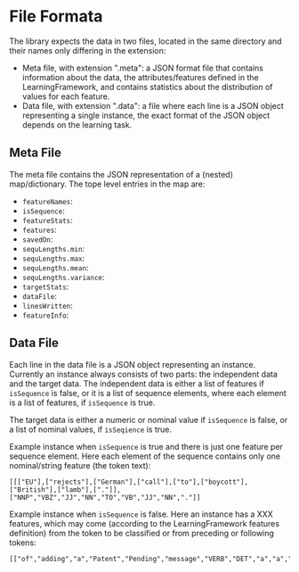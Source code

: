 # File Formata

The library expects the data in two files, located in the same directory and
their names only differing in the extension:
* Meta file, with extension ".meta": a JSON format file that contains information
  about the data, the attributes/features defined in the LearningFramework,
  and contains statistics about the distribution of values for each feature.
* Data file, with extension ".data": a file where each line is a JSON object
  representing a single instance, the exact format of the JSON object
  depends on the learning task.

## Meta File

The meta file contains the JSON representation of a (nested) map/dictionary.
The tope level entries in the map are:
* `featureNames`:
* `isSequence`:
* `featureStats`:
* `features`:
* `savedOn`:
* `sequLengths.min`:
* `sequLengths.max`:
* `sequLengths.mean`:
* `sequLengths.variance`:
* `targetStats`:
* `dataFile`:
* `linesWritten`:
* `featureInfo`:

## Data File

Each line in the data file is a JSON object representing an instance.
Currently an instance always consists of two parts: the independent data and
the target data. The independent data is either a list of features if `isSequence`
is false, or it is a list of sequence elements, where each element is a list
of features, if `isSequence` is true.

The target data is either a numeric or nominal value if `isSequence` is false,
or a list of nominal values, if `isSeqience` is true.

Example instance when `isSequence` is true and there is just one feature per
sequence element. Here each element of the sequence contains only one nominal/string
feature (the token text):

```
[[["EU"],["rejects"],["German"],["call"],["to"],["boycott"],["British"],["lamb"],["."]],["NNP","VBZ","JJ","NN","TO","VB","JJ","NN","."]]
```

Example instance when `isSequence` is false. Here an instance has a XXX features,
which may come (according to the LearningFramework features definition) from the
token to be classified or from preceding or following tokens:

```
[["of","adding","a","Patent","Pending","message","VERB","DET","a","a","a","Aa","Aa","a","","ng","","nt","ng","ge","","ing","","ent","ing","age"],"NOUN"]
```

